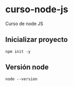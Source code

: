 # curso-node-js
Curso de node JS

## Inicializar proyecto

````
npm init -y
````

## Versión node
`node --version`

